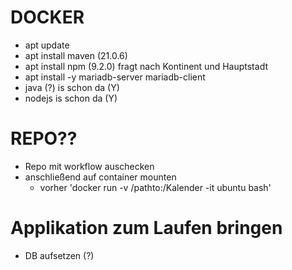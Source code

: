 DOCKER
===

- apt update
- apt install maven (21.0.6)
- apt install npm (9.2.0) fragt nach Kontinent und Hauptstadt
- apt install -y mariadb-server mariadb-client
- java (?) is schon da (Y)
- nodejs is schon da (Y)

REPO??
=
- Repo mit workflow auschecken
- anschließend auf container mounten 
    - vorher 'docker run -v /pathto:/Kalender -it ubuntu bash'

Applikation zum Laufen bringen
=

- DB aufsetzen (?)

